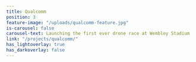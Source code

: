 ```yaml
---
title: Qualcomm
position: 3
feature-image: "/uploads/qualcomm-feature.jpg"
is-carousel: false
carousel-text: Launching the first ever drone race at Wembley Stadium
link: "/projects/qualcomm/"
has_lightoverlay: true
has_darkoverlay: false
---
```


